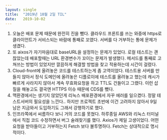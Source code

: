 ```yaml
---
layout:	single
title:	"2019년 10월 2일 TIL"
date:	2019-10-02
---
```


  1. 오늘은 배포 문제 때문에 완전히 진을 뺐다. 클라우드 프론트를 쓰는 와중에 https로 클라이언트가 서비스되는 바람에 통째로 꼬였다. 서버를 다 거부하는 통에 문제가 생겼다.
2. 또 aixos가 자기마음대로 baseURL을 설정하는 문제가 있었다. 로컬 테스트는 괜찮았는데 배포할때는 URL 환경변수가 꼬이는 문제가 발생했다. 메서드를 통째로 고쳐쓰는 방법이 있었지만 깔끔하게 해결할 방법을 찾고 적용하는데 시간이 걸렸다.
3. Cloud-front에 올려놓은 코드를 테스트하는게 좀 고역이었다. 테스트용 서버를 만들지 않아서 정식 도메인에 올려놓은 디플로이에 테스트를 올려놓고 했는데 캐시가 빠르게 사라지지 않아서 계속 무효화요청을 하고 TTL도 건들이고 그랬다. 이런 삽질을 해놓고도 결국엔 HTTPS 이슈 때문에 CDS를 뺐다.
4. 맥환경에서는 생기지 않았던게 리눅스 배포환경에서 자꾸 에러를 일으켰다. 정말 테스트서버의 필요성을 느낀다.. 하지만 프로젝트 초반에 이건 고려하지 않아서 9일 남은 지금와서 도입하기도 그래서 강행하기로 했다.
5. 인프라쪽에서 씨름하다 보니 거의 코드를 못쳤다. 하루종일 AWS와 리눅스 터미널에서 직접 코드 수정하면서 버그 술래찾기를 했다. Axios가 제일 고생이었다. 어떤 요청을 받아들이고 거부하는지 Fetch 보다 불투명하다. Fetch는 상대적으로 명시적이다.
  